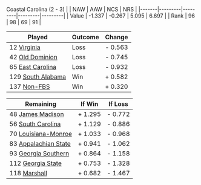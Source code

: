 Coastal Carolina (2 - 3)
|       |   NAW   |   AAW   |   NCS   |   NRS   |
|-------|---------|---------|---------|---------|
| Value |  -1.337 |  -0.267 |   5.095 |   6.697 |
| Rank  |      96 |      98 |      69 |      91 |

| Played                    | Outcome    |  Change  |
|---------------------------|------------|----------|
|  12 [Virginia              ](Virginia.md)| Loss       | -  0.563 |
|  42 [Old Dominion          ](OldDominion.md)| Loss       | -  0.745 |
|  65 [East Carolina         ](EastCarolina.md)| Loss       | -  0.932 |
| 129 [South Alabama         ](SouthAlabama.md)| Win        | +  0.582 |
| 137 [Non-FBS               ](NonFBS.md)| Win        | +  0.320 |

| Remaining                 |  If Win  |  If Loss |
|---------------------------|----------|----------|
|  48 [James Madison         ](JamesMadison.md)| +  1.295 | -  0.772 |
|  56 [South Carolina        ](SouthCarolina.md)| +  1.129 | -  0.886 |
|  70 [Louisiana-Monroe      ](LouisianaMonroe.md)| +  1.033 | -  0.968 |
|  83 [Appalachian State     ](AppalachianState.md)| +  0.941 | -  1.062 |
|  93 [Georgia Southern      ](GeorgiaSouthern.md)| +  0.864 | -  1.158 |
| 112 [Georgia State         ](GeorgiaState.md)| +  0.753 | -  1.328 |
| 118 [Marshall              ](Marshall.md)| +  0.682 | -  1.467 |

